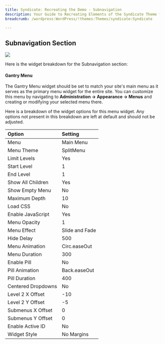 ```yaml
---
title: Syndicate: Recreating the Demo - Subnavigation
description: Your Guide to Recreating Elements of the Syndicate Theme for WordPress
breadcrumb: /wordpress:WordPress/!themes:Themes/syndicate:Syndicate

---
```


Subnavigation Section
-----

![][demo]

Here is the widget breakdown for the Subnavigation section:

#### Gantry Menu

The Gantry Menu widget should be set to match your site's main menu as it serves as the primary menu widget for the entire site. You can customize this menu by navigating to **Administration -> Appearance -> Menus** and creating or modifying your selected menu there.

Here is a breakdown of the widget options for this menu widget. Any options not present in this breakdown are left at default and should not be adjusted.

| Option             | Setting        |
| :----------------  | :--------      |
| Menu               | Main Menu      |
| Menu Theme         | SplitMenu      |
| Limit Levels       | Yes            |
| Start Level        | 1              |
| End Level          | 1              |
| Show All Children  | Yes            |
| Show Empty Menu    | No             |
| Maximum Depth      | 10             |
| Load CSS           | No             |
| Enable JavaScript  | Yes            |
| Menu Opacity       | 1              |
| Menu Effect        | Slide and Fade |
| Hide Delay         | 500            |
| Menu Animation     | Circ.easeOut   |
| Menu Duration      | 300            |
| Enable Pill        | No             |
| Pill Animation     | Back.easeOut   |
| Pill Duration      | 400            |
| Centered Dropdowns | No             |
| Level 2 X Offset   | -10            |
| Level 2 Y Offset   | -5             |
| Submenus X Offset  | 0              |
| Submenus Y Offset  | 0              |
| Enable Active ID   | No             |
| Widget Style       | No Margins     |

[demo]: assets/demo_3.jpeg
[menu]: ../../start/menus.md
[faq]: faq.md
